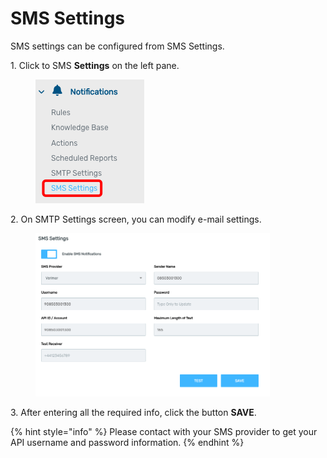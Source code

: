 # SMS Settings

SMS settings can be configured from SMS Settings.&#x20;

1\.      Click to SMS **Settings** on the left pane.

<div align="left">

<figure><img src="../../.gitbook/assets/image (268).png" alt=""><figcaption></figcaption></figure>

</div>

2\.      On SMTP Settings screen, you can modify e-mail settings.

<div align="left">

<figure><img src="../../.gitbook/assets/image (269).png" alt="" width="375"><figcaption></figcaption></figure>

</div>

3\.      After entering all the required info, click the button **SAVE**.

{% hint style="info" %}
Please contact with your SMS provider to get your API username and password information.
{% endhint %}
